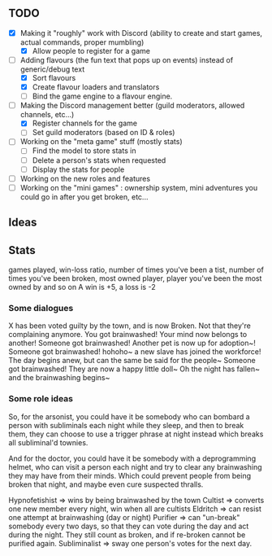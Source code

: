 
## TODO
- [X] Making it "roughly" work with Discord (ability to create and start games, actual commands, proper mumbling)
    - [X] Allow people to register for a game
- [ ] Adding flavours (the fun text that pops up on events) instead of generic/debug text
    - [X] Sort flavours
    - [X] Create flavour loaders and translators
    - [ ] Bind the game engine to a flavour engine.
- [ ] Making the Discord management better (guild moderators, allowed channels, etc...)
    - [X] Register channels for the game
    - [ ] Set guild moderators (based on ID & roles)
- [ ] Working on the "meta game" stuff (mostly stats)
    - [ ] Find the model to store stats in
    - [ ] Delete a person's stats when requested
    - [ ] Display the stats for people
- [ ] Working on the new roles and features
- [ ] Working on the "mini games" : ownership system, mini adventures you could go in after you get broken, etc...

## Ideas

## Stats
games played, win-loss ratio, number of times you've been a tist, number of times you've been broken, most owned player, player you've been the most owned by and so on
 A win is +5, a loss is -2

### Some dialogues
X has been voted guilty by the town, and is now Broken. Not that they're complaining anymore.
You got brainwashed! Your mind now belongs to another!
Someone got brainwashed! Another pet is now up for adoption~!
Someone got brainwashed! hohoho~ a new slave has joined the workforce!
The day begins anew, but can the same be said for the people~
Someone got brainwashed! They are  now  a happy little doll~
Oh the night has fallen~ and the brainwashing begins~

### Some role ideas
So, for the arsonist, you could have it be somebody who can bombard a person with subliminals each night while they sleep, and then to break them, they can choose to use a trigger phrase at night instead which breaks all subliminal'd townies.

And for the doctor, you could have it be somebody with a deprogramming helmet, who can visit a person each night and try to clear any brainwashing they may have from their minds.
Which could prevent people from being broken that night, and maybe even cure suspected thralls.

Hypnofetishist => wins by being brainwashed by the town
Cultist => converts one new member every night, win when all are cultists
Eldritch => can resist one attempt at brainwashing (day or night)
Purifier => can "un-break" somebody every two days, so that they can vote during the day and act during the night. They still count as broken, and if re-broken cannot be purified again.
Subliminalist => sway one person's votes for the next day.
